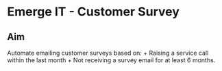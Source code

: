 # Emerge IT - Customer Survey

## Aim ##

Automate emailing customer surveys based on:
	+ Raising a service call within the last month
    + Not receiving a survey email for at least 6 months.
	